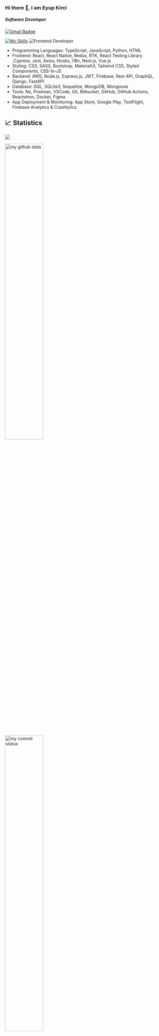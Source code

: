 ### Hi there 👋, I am Eyup Kirci 
##### Software Developer
[![Gmail Badge](https://img.shields.io/badge/Gmail-D14836?style=for-the-badge&logo=gmail&logoColor=white)](https://mail.google.com/mail/u/0/?hl=tr&tf=cm&fs=1&to=eyupkirci@gmail.com)
<!-- [![LinkedIn Badge](https://img.shields.io/badge/LinkedIn-0077B5?style=for-the-badge&logo=linkedin&logoColor=white)](https://www.linkedin.com/in/eyupkirci) -->
<!--[![Linkedin: VPA](https://img.shields.io/badge/linkedin-%230077B5.svg?&style=for-the-badge&logo=linkedin&logoColor=white)](https://www.linkedin.com/in/eyupkirci/)-->

[![My Skills](https://skillicons.dev/icons?i=ts,js,html,css,react,redux,vue,nodejs,express,figma,sass,bootstrap,materialui,styledcomponents,tailwind,python,jest,fastapi,django,firebase,sqlite,mongodb,vscode,postman,git,github,githubactions,wordpress,docker,vscode&theme=dark&perline=5)](https://skillicons.dev)
![Frontend Developer](https://media.giphy.com/media/iIqmM5tTjmpOB9mpbn/giphy.gif)

- Programming Languages: TypeScript, JavaScript, Python, HTML
- Frontend: React, React Native, Redux, RTK, React Testing Library ,Cypress, Jest, Axios, Hooks, i18n, Next.js, Vue.js 
- Styling: CSS, SASS, Bootstrap, MaterialUI, Tailwind CSS, Styled Components, CSS-In-JS
- Backend: AWS, Node.js, Express.js, JWT, Firebase, Rest API, GraphQL, Django, FastAPI
- Database: SQL, SQLite3, Sequelize, MongoDB, Mongoose
- Tools: Nx, Postman, VSCode, Git, Bitbucket, GitHub, GitHub Actions, Reactotron, Docker, Figma
- App Deployment & Monitoring: App Store, Google Play, TestFlight, Firebase Analytics & Crashlytics 

## 📈 Statistics

![](https://komarev.com/ghpvc/?username=eyupkirci)
<br>

 <img src="https://github-readme-stats.vercel.app/api?username=eyupkirci&theme=chartreuse-dark" alt="my github stats" width="50%"/>&nbsp;
 <img src="https://github-readme-streak-stats.herokuapp.com/?user=eyupkirci&theme=chartreuse-dark" alt="my commit status" width="50%" />
 <img src="https://github-readme-stats.vercel.app/api/top-langs/?username=eyupkirci&theme=chartreuse-dark&layout=compact" alt="languages" width="50%">

